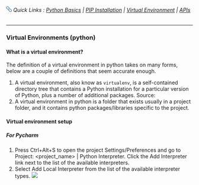 ###### <img src='https://github.com/ZackAtama/python_basics/blob/dev/assets/icons/link.png' alt='Uganda Flag' height='15'> Quick Links : [Python Basics](https://github.com/ZackAtama/python_basics) | [PIP Installation](https://github.com/ZackAtama/python_basics/pip) | [Virtual Environment](https://github.com/ZackAtama/python_basics/tree/dev/virtual_env) | [APIs](https://github.com/ZackAtama/python_basics/apis)
---

### Virtual Environments (python)
#### What is a virtual environment?
The definition of a virtual environment in python takes on many forms, below are a couple of definitions that seem accurate enough.
1. A virtual environment, also know as <code>virtualenv</code>, is a self-contained directory tree that contains a Python installation for a particular version of Python, plus a number of additional packages. Source: 
2. A virtual environment in python is a folder that exists usually in a project folder, and it contains python packages/libraries specific to the project.

#### Virtual environment setup
##### For Pycharm
1. Press Ctrl+Alt+S to open the project Settings/Preferences and go to Project: <project_name> | Python Interpreter. Click the Add Interpreter link next to the list of the available interpreters.
2. Select Add Local Interpreter from the list of the available interpreter types.
![](../images/img_0.jpg)
